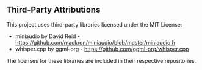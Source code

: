 ## Third-Party Attributions

This project uses third-party libraries licensed under the MIT License:

- miniaudio by David Reid - https://github.com/mackron/miniaudio/blob/master/miniaudio.h
- whisper.cpp by ggml-org - https://github.com/ggml-org/whisper.cpp

The licenses for these libraries are included in their respective repositories.
